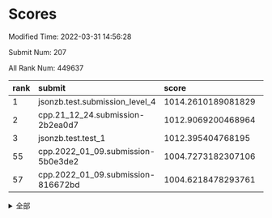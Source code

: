 # Scores

Modified Time: 2022-03-31 14:56:28

Submit Num: 207

All Rank Num: 449637

| rank |               submit               |       score        |       sigma        | pk_num |
| :--- | :--------------------------------- | :----------------- | :----------------- | :----- |
| 1    | jsonzb.test.submission_level_4     | 1014.2610189081829 | 0.8485976581141912 | 8693   |
| 2    | cpp.21_12_24.submission-2b2ea0d7   | 1012.9069200468964 | 0.7916311985772349 | 8688   |
| 3    | jsonzb.test.test_1                 | 1012.395404768195  | 0.8127313039020159 | 8688   |
| 55   | cpp.2022_01_09.submission-5b0e3de2 | 1004.7273182307106 | 0.7085304556087524 | 8686   |
| 57   | cpp.2022_01_09.submission-816672bd | 1004.6218478293761 | 0.7062146383252285 | 8687   |


<details>
<summary>全部</summary>

| rank |                 submit                 |       score        |       sigma        | pk_num |
| :--- | :------------------------------------- | :----------------- | :----------------- | :----- |
| 1    | jsonzb.test.submission_level_4         | 1014.2610189081829 | 0.8485976581141912 | 8693   |
| 2    | cpp.21_12_24.submission-2b2ea0d7       | 1012.9069200468964 | 0.7916311985772349 | 8688   |
| 3    | jsonzb.test.test_1                     | 1012.395404768195  | 0.8127313039020159 | 8688   |
| 4    | gobigger.level_3.submission_level_3_19 | 1011.4403999729044 | 0.7739623106512445 | 8690   |
| 5    | gobigger.level_3.submission_level_3_0  | 1011.3743993368977 | 0.7625982493250473 | 8692   |
| 6    | gobigger.level_3.submission_level_3_21 | 1011.2035775543397 | 0.7718251980021579 | 8682   |
| 7    | gobigger.level_3.submission_level_3_15 | 1010.9813226923835 | 0.772192794866921  | 8687   |
| 8    | gobigger.level_3.submission_level_3_9  | 1010.9734780161721 | 0.7830542778469557 | 8685   |
| 9    | gobigger.level_3.submission_level_3_30 | 1010.8888662164638 | 0.7512163161274337 | 8687   |
| 10   | gobigger.level_3.submission_level_3_39 | 1010.8763666106153 | 0.8066439772241816 | 8690   |
| 11   | gobigger.level_3.submission_level_3_31 | 1010.831632227286  | 0.7783509544812739 | 8693   |
| 12   | gobigger.level_3.submission_level_3_12 | 1010.8162783367288 | 0.7723626990054826 | 8691   |
| 13   | gobigger.level_3.submission_level_3_40 | 1010.6940709253934 | 0.7604375765560186 | 8689   |
| 14   | gobigger.level_3.submission_level_3_27 | 1010.6034189073913 | 0.7591846345906588 | 8693   |
| 15   | gobigger.level_3.submission_level_3_26 | 1010.5455478004895 | 0.7410309208711239 | 8687   |
| 16   | gobigger.level_3.submission_level_3_45 | 1010.4489145260039 | 0.7788813756888077 | 8691   |
| 17   | gobigger.level_3.submission_level_3_29 | 1010.4327431829652 | 0.7817944259552874 | 8689   |
| 18   | gobigger.level_3.submission_level_3_4  | 1010.3059809912041 | 0.7571584518026766 | 8684   |
| 19   | gobigger.level_3.submission_level_3_2  | 1010.3057496444562 | 0.7614204478077244 | 8685   |
| 20   | gobigger.level_3.submission_level_3_16 | 1010.2816787772636 | 0.7558319156639581 | 8689   |
| 21   | gobigger.level_3.submission_level_3_35 | 1010.2731466339103 | 0.7627397564534025 | 8686   |
| 22   | gobigger.level_3.submission_level_3_24 | 1010.2305306085751 | 0.7522450217639264 | 8685   |
| 23   | gobigger.level_3.submission_level_3_42 | 1010.1085152717055 | 0.7506965954957444 | 8683   |
| 24   | gobigger.level_3.submission_level_3_3  | 1010.0963949720885 | 0.7679845613876709 | 8690   |
| 25   | gobigger.level_3.submission_level_3_18 | 1010.0729289332536 | 0.740944708794183  | 8689   |
| 26   | gobigger.level_3.submission_level_3_38 | 1010.0232710232651 | 0.7589400998298285 | 8690   |
| 27   | gobigger.level_3.submission_level_3_36 | 1010.0058189902242 | 0.7547432139079902 | 8688   |
| 28   | gobigger.level_3.submission_level_3_20 | 1009.9985951451953 | 0.7590157945676392 | 8688   |
| 29   | gobigger.level_3.submission_level_3_1  | 1009.9314113391678 | 0.745855065510704  | 8692   |
| 30   | gobigger.level_3.submission_level_3_5  | 1009.9254217052799 | 0.7345101470784363 | 8683   |
| 31   | gobigger.level_3.submission_level_3_22 | 1009.8804734346471 | 0.7769384149273998 | 8688   |
| 32   | gobigger.level_3.submission_level_3_23 | 1009.8762745467941 | 0.7508632445266885 | 8685   |
| 33   | gobigger.level_3.submission_level_3_43 | 1009.872633885603  | 0.7516171242251913 | 8688   |
| 34   | gobigger.level_3.submission_level_3_17 | 1009.8672611899883 | 0.7558645730810782 | 8687   |
| 35   | gobigger.level_3.submission_level_3_44 | 1009.7756177399144 | 0.7292419814288621 | 8690   |
| 36   | gobigger.level_3.submission_level_3_47 | 1009.7751584957348 | 0.7541633346749859 | 8691   |
| 37   | gobigger.level_3.submission_level_3_14 | 1009.7182691425244 | 0.7561860039057793 | 8694   |
| 38   | gobigger.level_3.submission_level_3_37 | 1009.6831858730334 | 0.7531093180452783 | 8684   |
| 39   | gobigger.level_3.submission_level_3_25 | 1009.6038676043034 | 0.7616055693916589 | 8688   |
| 40   | gobigger.level_3.submission_level_3_32 | 1009.5843245352562 | 0.7495161270877826 | 8692   |
| 41   | gobigger.level_3.submission_level_3_13 | 1009.5046119727148 | 0.7450924373158762 | 8685   |
| 42   | gobigger.level_3.submission_level_3_41 | 1009.4515434178832 | 0.7462866356398544 | 8684   |
| 43   | gobigger.level_3.submission_level_3_6  | 1009.4495255984888 | 0.7549598204217414 | 8687   |
| 44   | gobigger.level_3.submission_level_3_48 | 1009.3077519120004 | 0.7701862675608243 | 8691   |
| 45   | gobigger.level_3.submission_level_3_49 | 1009.2246955311383 | 0.7662827156932934 | 8687   |
| 46   | gobigger.level_3.submission_level_3_34 | 1009.0794917166297 | 0.758721064308845  | 8686   |
| 47   | gobigger.level_3.submission_level_3_7  | 1009.0251425216485 | 0.7472576660420083 | 8686   |
| 48   | gobigger.level_3.submission_level_3_46 | 1008.9675878990382 | 0.7598748522882924 | 8690   |
| 49   | gobigger.level_3.submission_level_3_11 | 1008.9192232650049 | 0.7409754904241926 | 8685   |
| 50   | gobigger.level_3.submission_level_3_8  | 1008.9143071928204 | 0.7388006830015296 | 8685   |
| 51   | gobigger.level_3.submission_level_3_10 | 1008.9013935453468 | 0.760357122552828  | 8683   |
| 52   | gobigger.level_3.submission_level_3_33 | 1008.6090726900957 | 0.7433970672811575 | 8687   |
| 53   | gobigger.level_3.submission_level_3_28 | 1008.1876795258697 | 0.7665919368903019 | 8693   |
| 54   | gobigger.level_1.submission_level_1_38 | 1004.7931007287773 | 0.7167911773820196 | 8689   |
| 55   | cpp.2022_01_09.submission-5b0e3de2     | 1004.7273182307106 | 0.7085304556087524 | 8686   |
| 56   | gobigger.level_1.submission_level_1_7  | 1004.7062723413326 | 0.7131161494744759 | 8691   |
| 57   | cpp.2022_01_09.submission-816672bd     | 1004.6218478293761 | 0.7062146383252285 | 8687   |
| 58   | gobigger.level_1.submission_level_1_5  | 1004.5811113381073 | 0.7278023187796471 | 8691   |
| 59   | gobigger.level_1.submission_level_1_21 | 1004.3981370327677 | 0.713306305596325  | 8691   |
| 60   | gobigger.level_1.submission_level_1_31 | 1004.299052193813  | 0.7199157669537585 | 8690   |
| 61   | gobigger.level_1.submission_level_1_48 | 1004.2938690576248 | 0.7167153321714299 | 8690   |
| 62   | gobigger.level_1.submission_level_1_35 | 1004.2161543460337 | 0.7210887734447238 | 8695   |
| 63   | gobigger.level_1.submission_level_1_16 | 1004.2115727131911 | 0.7117065747746835 | 8692   |
| 64   | gobigger.level_1.submission_level_1_0  | 1004.0391088850744 | 0.7150237387649366 | 8693   |
| 65   | gobigger.level_1.submission_level_1_39 | 1004.0352376678828 | 0.7170593319543553 | 8685   |
| 66   | gobigger.level_1.submission_level_1_47 | 1004.0333230089641 | 0.7251278634787286 | 8687   |
| 67   | gobigger.level_1.submission_level_1_14 | 1004.0063961319179 | 0.7186825742330035 | 8693   |
| 68   | gobigger.level_1.submission_level_1_4  | 1004.0037214805465 | 0.7306724742317938 | 8694   |
| 69   | gobigger.level_1.submission_level_1_36 | 1003.9443682517693 | 0.7201257730821327 | 8684   |
| 70   | gobigger.level_1.submission_level_1_42 | 1003.9021512783492 | 0.7176346334626765 | 8690   |
| 71   | gobigger.level_1.submission_level_1_28 | 1003.7941667847665 | 0.7288279639127365 | 8688   |
| 72   | gobigger.level_1.submission_level_1_19 | 1003.6750511123951 | 0.7305945002926691 | 8693   |
| 73   | gobigger.level_1.submission_level_1_33 | 1003.652590784969  | 0.7086691285890075 | 8690   |
| 74   | gobigger.level_1.submission_level_1_6  | 1003.6095055147447 | 0.7170125703003031 | 8692   |
| 75   | gobigger.level_1.submission_level_1_26 | 1003.6011043403415 | 0.7067909366296006 | 8688   |
| 76   | gobigger.level_1.submission_level_1_12 | 1003.586605440578  | 0.7067011226936101 | 8687   |
| 77   | gobigger.level_1.submission_level_1_32 | 1003.5120077336525 | 0.7146836592695522 | 8690   |
| 78   | gobigger.level_1.submission_level_1_24 | 1003.5028681475075 | 0.7276438209969669 | 8689   |
| 79   | gobigger.level_1.submission_level_1_20 | 1003.4907147791456 | 0.7137501341310694 | 8688   |
| 80   | gobigger.level_1.submission_level_1_10 | 1003.4717300574425 | 0.7131058972280349 | 8692   |
| 81   | gobigger.level_1.submission_level_1_43 | 1003.4629480960355 | 0.7266634291751608 | 8695   |
| 82   | gobigger.level_1.submission_level_1_11 | 1003.4468714761583 | 0.7177397291190086 | 8678   |
| 83   | gobigger.level_1.submission_level_1_9  | 1003.4317281015994 | 0.7233031306880222 | 8690   |
| 84   | gobigger.level_1.submission_level_1_40 | 1003.3926334956465 | 0.7160770853105328 | 8692   |
| 85   | gobigger.level_1.submission_level_1_17 | 1003.3604901842557 | 0.7234741075808245 | 8694   |
| 86   | gobigger.level_1.submission_level_1_22 | 1003.3446757330654 | 0.7311240501412776 | 8688   |
| 87   | gobigger.level_1.submission_level_1_3  | 1003.3331024635705 | 0.70698119464204   | 8689   |
| 88   | gobigger.level_1.submission_level_1_30 | 1003.3027935964352 | 0.7108369240502882 | 8683   |
| 89   | gobigger.level_1.submission_level_1_44 | 1003.1720641185623 | 0.7231046977773633 | 8682   |
| 90   | gobigger.level_1.submission_level_1_46 | 1003.1199970579529 | 0.7168782313572667 | 8693   |
| 91   | gobigger.level_1.submission_level_1_45 | 1003.0724127205526 | 0.7201535859067416 | 8693   |
| 92   | gobigger.level_1.submission_level_1_15 | 1003.0669626452241 | 0.7143786109480176 | 8691   |
| 93   | gobigger.level_1.submission_level_1_34 | 1002.9965799283832 | 0.7143397787661142 | 8688   |
| 94   | gobigger.level_1.submission_level_1_23 | 1002.8852593178517 | 0.7170906990011839 | 8690   |
| 95   | gobigger.level_1.submission_level_1_25 | 1002.863896691249  | 0.715981418378423  | 8690   |
| 96   | gobigger.level_1.submission_level_1_29 | 1002.839989327964  | 0.7137945951890493 | 8689   |
| 97   | gobigger.level_1.submission_level_1_8  | 1002.6292941753734 | 0.7265692466922957 | 8688   |
| 98   | gobigger.level_1.submission_level_1_1  | 1002.613278774484  | 0.7121611657877351 | 8691   |
| 99   | gobigger.level_1.submission_level_1_18 | 1002.5652404963809 | 0.7143561422752729 | 8690   |
| 100  | gobigger.level_1.submission_level_1_41 | 1002.5053277359511 | 0.709665891964756  | 8687   |
| 101  | gobigger.level_1.submission_level_1_2  | 1002.4632993225727 | 0.7108781297993004 | 8692   |
| 102  | gobigger.level_1.submission_level_1_13 | 1002.3165505529727 | 0.7110056106561019 | 8688   |
| 103  | gobigger.level_1.submission_level_1_49 | 1002.2691925892634 | 0.7082966973459092 | 8693   |
| 104  | gobigger.level_1.submission_level_1_27 | 1002.0282326745815 | 0.7104153568826663 | 8687   |
| 105  | gobigger.level_1.submission_level_1_37 | 1001.7758416647181 | 0.7189245808606471 | 8692   |
| 106  | gobigger.random.submission_random_22   | 998.1054086375987  | 0.705458363292785  | 8692   |
| 107  | gobigger.random.submission_random_47   | 997.6044934891513  | 0.7186675297740919 | 8688   |
| 108  | gobigger.random.submission_random_21   | 997.4372745649727  | 0.7104903758987923 | 8698   |
| 109  | gobigger.random.submission_random_15   | 997.0172339744602  | 0.7008609865482245 | 8692   |
| 110  | gobigger.random.submission_random_43   | 996.9614922617421  | 0.7084940822287688 | 8694   |
| 111  | gobigger.random.submission_random_29   | 996.9051579623303  | 0.7079299429948616 | 8687   |
| 112  | gobigger.random.submission_random_48   | 996.8561308497074  | 0.7051748313182477 | 8688   |
| 113  | gobigger.random.submission_random_39   | 996.8299675609597  | 0.7052956206178203 | 8682   |
| 114  | gobigger.random.submission_random_38   | 996.7945413844483  | 0.7184999506323566 | 8686   |
| 115  | gobigger.random.submission_random_12   | 996.7268354034917  | 0.7005728632717443 | 8690   |
| 116  | gobigger.random.submission_random_2    | 996.4961876638904  | 0.7157046495072533 | 8687   |
| 117  | gobigger.random.submission_random_34   | 996.4487762752134  | 0.705470049912566  | 8692   |
| 118  | gobigger.random.submission_random_41   | 996.4368183882843  | 0.7134471709297961 | 8688   |
| 119  | gobigger.random.submission_random_3    | 996.3165263142243  | 0.7092176167897172 | 8687   |
| 120  | gobigger.random.submission_random_26   | 996.3045970921419  | 0.7098825565401119 | 8686   |
| 121  | gobigger.random.submission_random_37   | 996.136623156695   | 0.7208009170271902 | 8690   |
| 122  | gobigger.random.submission_random_7    | 996.1046417281892  | 0.7034409731235719 | 8684   |
| 123  | gobigger.random.submission_random_27   | 996.0998942031352  | 0.7075124595455443 | 8684   |
| 124  | gobigger.random.submission_random_45   | 996.0687981445238  | 0.7139858636570903 | 8687   |
| 125  | gobigger.random.submission_random_11   | 996.053466872744   | 0.7042882507252839 | 8689   |
| 126  | gobigger.random.submission_random_17   | 996.049258861001   | 0.7105134765206882 | 8690   |
| 127  | gobigger.random.submission_random_28   | 996.0270839328973  | 0.701644892175339  | 8691   |
| 128  | gobigger.random.submission_random_23   | 996.0176140877356  | 0.7251335173853317 | 8692   |
| 129  | gobigger.random.submission_random_9    | 996.0126471523799  | 0.70381536998694   | 8691   |
| 130  | gobigger.random.submission_random_44   | 995.9133436804327  | 0.7153034529783563 | 8692   |
| 131  | gobigger.random.submission_random_32   | 995.9091755908391  | 0.7264228841189835 | 8686   |
| 132  | gobigger.random.submission_random_31   | 995.9082411352878  | 0.7159817992603823 | 8692   |
| 133  | gobigger.random.submission_random_4    | 995.8918132273864  | 0.7028325803686226 | 8690   |
| 134  | gobigger.random.submission_random_5    | 995.8829414666267  | 0.7141477935604333 | 8684   |
| 135  | gobigger.random.submission_random_20   | 995.8439916183481  | 0.707439464133717  | 8682   |
| 136  | gobigger.random.submission_random_46   | 995.8428364602796  | 0.7116099302610346 | 8685   |
| 137  | gobigger.random.submission_random_0    | 995.7193263463909  | 0.698164093883372  | 8687   |
| 138  | gobigger.random.submission_random_8    | 995.6468048736039  | 0.7252745232617045 | 8686   |
| 139  | gobigger.random.submission_random_25   | 995.6390620075489  | 0.7129566991781425 | 8686   |
| 140  | gobigger.random.submission_random_18   | 995.5834218343218  | 0.7089361495246106 | 8689   |
| 141  | gobigger.random.submission_random_33   | 995.561288019598   | 0.7142472581251392 | 8693   |
| 142  | gobigger.random.submission_random_13   | 995.5337450759599  | 0.705156299373635  | 8685   |
| 143  | gobigger.random.submission_random_42   | 995.5052725083139  | 0.7012994657527991 | 8690   |
| 144  | gobigger.random.submission_random_14   | 995.4687773436691  | 0.7176869491245716 | 8690   |
| 145  | gobigger.random.submission_random_19   | 995.4282375711795  | 0.7262481376879371 | 8687   |
| 146  | gobigger.random.submission_random_16   | 995.4194406185134  | 0.71390859640378   | 8690   |
| 147  | gobigger.random.submission_random_30   | 995.4050403639732  | 0.7056526749927885 | 8689   |
| 148  | gobigger.random.submission_random_1    | 995.3685546506973  | 0.7063058771377388 | 8691   |
| 149  | gobigger.random.submission_random_49   | 995.3384626738099  | 0.7187110175486012 | 8693   |
| 150  | gobigger.random.submission_random_6    | 995.2373741566312  | 0.7227063510770991 | 8690   |
| 151  | gobigger.random.submission_random_24   | 995.2231273248454  | 0.7169483696639839 | 8689   |
| 152  | gobigger.random.submission_random_10   | 995.2145775365277  | 0.7095596608245103 | 8686   |
| 153  | gobigger.random.submission_random_40   | 995.190559887505   | 0.7119471459208656 | 8683   |
| 154  | gobigger.random.submission_random_35   | 995.0154478964703  | 0.7106666388685997 | 8691   |
| 155  | gobigger.random.submission_random_36   | 994.6483389187133  | 0.7180264815878269 | 8688   |
| 156  | gobigger.level_2.submission_level_2_21 | 994.0778222279783  | 0.735940615079727  | 8686   |
| 157  | gobigger.level_2.submission_level_2_18 | 994.0156907446523  | 0.7257797536036166 | 8688   |
| 158  | gobigger.level_2.submission_level_2_33 | 993.4631659173737  | 0.7197780233067391 | 8684   |
| 159  | gobigger.level_2.submission_level_2_11 | 993.351223189472   | 0.7168225751024799 | 8686   |
| 160  | gobigger.level_2.submission_level_2_22 | 993.2984218605923  | 0.7445581375680418 | 8696   |
| 161  | gobigger.level_2.submission_level_2_19 | 993.1482183232376  | 0.7593536240290243 | 8689   |
| 162  | gobigger.level_2.submission_level_2_8  | 993.1056091902961  | 0.7388114144872279 | 8687   |
| 163  | gobigger.level_2.submission_level_2_16 | 993.0475408089453  | 0.7424491540328629 | 8690   |
| 164  | gobigger.level_2.submission_level_2_45 | 992.9916417414582  | 0.742239675206984  | 8694   |
| 165  | gobigger.level_2.submission_level_2_20 | 992.7193505126069  | 0.7317893230465631 | 8688   |
| 166  | gobigger.level_2.submission_level_2_17 | 992.6752183024787  | 0.73381689227837   | 8690   |
| 167  | gobigger.level_2.submission_level_2_48 | 992.5139715997277  | 0.7323081786137436 | 8682   |
| 168  | gobigger.level_2.submission_level_2_23 | 992.4863935267579  | 0.7405983794272479 | 8692   |
| 169  | gobigger.level_2.submission_level_2_15 | 992.4331334185833  | 0.7229765635091471 | 8688   |
| 170  | gobigger.level_2.submission_level_2_44 | 992.4226488261262  | 0.7334961644572701 | 8682   |
| 171  | gobigger.level_2.submission_level_2_36 | 992.3738910780836  | 0.7381458621076522 | 8692   |
| 172  | gobigger.level_2.submission_level_2_49 | 992.3430702521027  | 0.752284757123229  | 8685   |
| 173  | gobigger.level_2.submission_level_2_47 | 992.2418162526086  | 0.7443013233900242 | 8689   |
| 174  | gobigger.level_2.submission_level_2_24 | 992.2232263195149  | 0.751884053707412  | 8686   |
| 175  | gobigger.level_2.submission_level_2_3  | 992.1934825689812  | 0.7371129964396684 | 8687   |
| 176  | gobigger.level_2.submission_level_2_31 | 992.1607764896805  | 0.7444984109597947 | 8686   |
| 177  | gobigger.level_2.submission_level_2_32 | 992.081978096041   | 0.7417307339074575 | 8687   |
| 178  | gobigger.level_2.submission_level_2_2  | 992.0791232561648  | 0.7439754885473798 | 8689   |
| 179  | gobigger.level_2.submission_level_2_28 | 992.0360499789882  | 0.7525020061672086 | 8688   |
| 180  | gobigger.level_2.submission_level_2_30 | 992.0111083906594  | 0.7479170991100057 | 8694   |
| 181  | gobigger.level_2.submission_level_2_27 | 991.9483596562798  | 0.748580212780412  | 8687   |
| 182  | gobigger.level_2.submission_level_2_46 | 991.9283570413979  | 0.7411989904704588 | 8691   |
| 183  | gobigger.level_2.submission_level_2_4  | 991.9273638850761  | 0.7443712980642944 | 8689   |
| 184  | gobigger.level_2.submission_level_2_9  | 991.8496381727342  | 0.7285272876114137 | 8693   |
| 185  | gobigger.level_2.submission_level_2_40 | 991.8012715459621  | 0.7507230849228317 | 8688   |
| 186  | gobigger.level_2.submission_level_2_34 | 991.7662612577535  | 0.7493568255551377 | 8694   |
| 187  | gobigger.level_2.submission_level_2_26 | 991.7135358768021  | 0.7356751854312992 | 8690   |
| 188  | gobigger.level_2.submission_level_2_6  | 991.6083569230574  | 0.747315507113007  | 8685   |
| 189  | gobigger.level_2.submission_level_2_5  | 991.5453337849705  | 0.7575281332026067 | 8688   |
| 190  | gobigger.level_2.submission_level_2_14 | 991.505118127505   | 0.7533004286894981 | 8688   |
| 191  | gobigger.level_2.submission_level_2_39 | 991.4227572624063  | 0.7515464054148674 | 8691   |
| 192  | gobigger.level_2.submission_level_2_43 | 991.3860570666766  | 0.7700983800258534 | 8680   |
| 193  | gobigger.level_2.submission_level_2_1  | 991.3278595261903  | 0.7397849654225203 | 8691   |
| 194  | gobigger.level_2.submission_level_2_13 | 991.3177276926476  | 0.7549001750293902 | 8691   |
| 195  | gobigger.level_2.submission_level_2_42 | 991.2760019222727  | 0.7486306034552893 | 8689   |
| 196  | gobigger.level_2.submission_level_2_35 | 991.2739588752471  | 0.7783125225069297 | 8691   |
| 197  | gobigger.level_2.submission_level_2_7  | 991.1176908566682  | 0.7554569284782742 | 8688   |
| 198  | gobigger.level_2.submission_level_2_25 | 990.8202601963595  | 0.7689246707869979 | 8690   |
| 199  | gobigger.level_2.submission_level_2_38 | 990.8155567274941  | 0.7585004242529472 | 8687   |
| 200  | gobigger.level_2.submission_level_2_12 | 990.7470825499291  | 0.7932335766947497 | 8687   |
| 201  | gobigger.level_2.submission_level_2_41 | 990.6064083300083  | 0.770753258236565  | 8690   |
| 202  | gobigger.level_2.submission_level_2_29 | 990.5319563832711  | 0.7672329366505879 | 8686   |
| 203  | gobigger.level_2.submission_level_2_0  | 990.473779371434   | 0.7746496016470851 | 8691   |
| 204  | gobigger.level_2.submission_level_2_37 | 990.2942988228402  | 0.7608624307742041 | 8686   |
| 205  | gobigger.level_2.submission_level_2_10 | 989.7541286365062  | 0.750105389461372  | 8688   |
| 206  | gobigger.none.submission_none_0        | 978.1082156012105  | 1.271171052794334  | 8686   |
| 207  | gobigger.none.submission_none_1        | 975.7042388297107  | 1.5244547467117906 | 8691   |

</details>